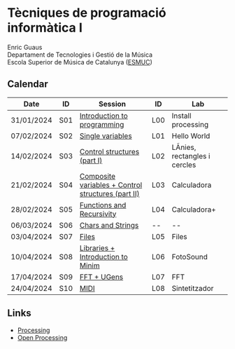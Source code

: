 # Tècniques de programació informàtica I
Enric Guaus  
Departament de Tecnologies i Gestió de la Música  
Escola Superior de Música de Catalunya ([ESMUC](https://www.esmuc.cat/))  

## Calendar

| Date | ID | Session | ID | Lab |
| --- | --- | --- | --- | --- |
| 31/01/2024 | S01 | [Introduction to programming](./session01) | L00 | Install processing
| 07/02/2024 | S02 | [Single variables](./session02) | L01 | Hello World
| 14/02/2024 | S03 | [Control structures (part I)](./session03) | L02 | LÃ­nies, rectangles i cercles
| 21/02/2024 | S04 | [Composite variables + Control structures (part II)](./session04) | L03 | Calculadora
| 28/02/2024 | S05 | [Functions and Recursivity](./session05) | L04 | Calculadora+
| 06/03/2024 | S06 | [Chars and Strings](./session06) | -- | --
| 03/04/2024 | S07 | [Files](./session07) | L05 | Files
| 10/04/2024 | S08 | [Libraries + Introduction to Minim](./session08) | L06 | FotoSound
| 17/04/2024 | S09 | [FFT + UGens](./session09) | L07 | FFT
| 24/04/2024 | S10 | [MIDI](./session10) | L08 | Sintetitzador

## Links

* [Processing](https://processing.org/)
* [Open Processing](https://openprocessing.org/)

